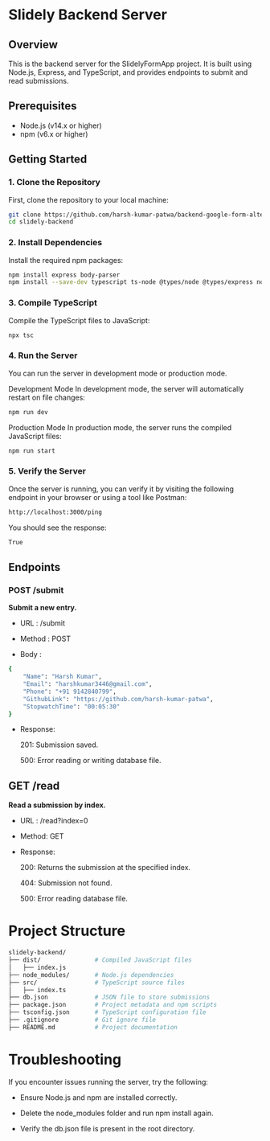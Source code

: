 # Slidely Backend Server

## Overview
This is the backend server for the SlidelyFormApp project. It is built using Node.js, Express, and TypeScript, and provides endpoints to submit and read submissions.

## Prerequisites
- Node.js (v14.x or higher)
- npm (v6.x or higher)

## Getting Started

### 1. Clone the Repository
First, clone the repository to your local machine:
```sh
git clone https://github.com/harsh-kumar-patwa/backend-google-form-alternative.git
cd slidely-backend
```

### 2. Install Dependencies
Install the required npm packages:
```sh
npm install express body-parser
npm install --save-dev typescript ts-node @types/node @types/express nodemon

```

### 3. Compile TypeScript
Compile the TypeScript files to JavaScript:
```sh
npx tsc
```

### 4. Run the Server
You can run the server in development mode or production mode.

Development Mode
In development mode, the server will automatically restart on file changes:
```sh
npm run dev
```

Production Mode
In production mode, the server runs the compiled JavaScript files:
```sh
npm run start
```

### 5. Verify the Server
Once the server is running, you can verify it by visiting the following endpoint in your browser or using a tool like Postman:
```sh
http://localhost:3000/ping
```
You should see the response:

```sh
True
```

## Endpoints
### POST /submit

**Submit a new entry.**  

  
* URL :  /submit

* Method :  POST

* Body :

```sh
{
    "Name": "Harsh Kumar",
    "Email": "harshkumar3446@gmail.com",
    "Phone": "+91 9142840799",
    "GithubLink": "https://github.com/harsh-kumar-patwa",
    "StopwatchTime": "00:05:30"
}
```

* Response:

  201: Submission saved.
  
  500: Error reading or writing database file.


## GET /read
**Read a submission by index.**

* URL : /read?index=0
* Method: GET
* Response:
  
  200: Returns the submission at the specified index.
  
  404: Submission not found.
  
  500: Error reading database file.

# Project Structure 
```sh
slidely-backend/
├── dist/               # Compiled JavaScript files
│   ├── index.js
├── node_modules/       # Node.js dependencies
├── src/                # TypeScript source files
│   ├── index.ts
├── db.json             # JSON file to store submissions
├── package.json        # Project metadata and npm scripts
├── tsconfig.json       # TypeScript configuration file
├── .gitignore          # Git ignore file
├── README.md           # Project documentation
```

# Troubleshooting
If you encounter issues running the server, try the following:

* Ensure Node.js and npm are installed correctly.

* Delete the node_modules folder and run npm install again.

* Verify the db.json file is present in the root directory.
